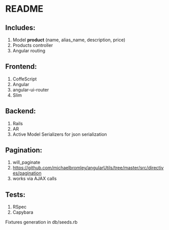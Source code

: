 README
======

Includes:
---------
1. Model **product** (name, alias_name, description, price)
2. Products controller
3. Angular routing

Frontend:
---------
1. CoffeScript
2. Angular
3. angular-ui-router
4. Slim

Backend:
--------
1. Rails
2. AR
3. Active Model Serializers for json serialization

Pagination:
-----------
1. will_paginate
2. https://github.com/michaelbromley/angularUtils/tree/master/src/directives/pagination
3. works via AJAX calls


Tests:
------
1. RSpec
2. Capybara

Fixtures generation in db/seeds.rb
